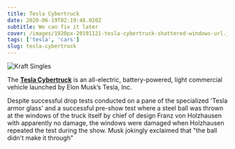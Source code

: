 ```yaml
---
title: Tesla Cybertruck
date: 2020-06-19T02:19:48.020Z
subtitle: We can fix it later
cover: /images/1920px-20191121-tesla-cybertruck-shattered-windows-url.jpg
tags: ['tesla', 'cars']
slug: tesla-cybertruck
---
```


![Kraft Singles](/images/1920px-20191121-tesla-cybertruck-shattered-windows-url.jpg)

The **[Tesla Cybertruck](https://en.wikipedia.org/wiki/Tesla_Cybertruck)** is an all-electric, battery-powered, light commercial vehicle launched by Elon Musk’s Tesla, Inc.

Despite successful drop tests conducted on a pane of the specialized 'Tesla armor glass' and a successful pre-show test where a steel ball was thrown at the windows of the truck itself by chief of design Franz von Holzhausen with apparently no damage, the windows were damaged when Holzhausen repeated the test during the show. Musk jokingly exclaimed that "the ball didn't make it through"
